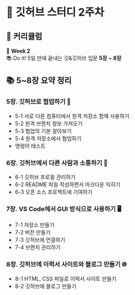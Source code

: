 # 📖 깃허브 스터디 2주차

## 📌 커리큘럼  
📆 **Week 2**  
📚 Do it! 5일 만에 끝내는 깃&깃허브 입문 **5장 ~ 8장**  



## 📚 5~8장 요약 정리  

### **5장. 깃허브로 협업하기 🤝**  
- 5-1 서로 다른 컴퓨터에서 원격 저장소 함께 사용하기  
- 5-2 원격 브랜치 정보 가져오기  
- 5-3 협업의 기본 알아보기  
- 5-4 원격 저장소에서 협업하기  
- 명령어 테스트  

### **6장. 깃허브에서 다른 사람과 소통하기 💬**  
- 6-1 깃허브 프로필 관리하기  
- 6-2 README 파일 작성하면서 마크다운 익히기  
- 6-3 오픈 소스 프로젝트에 기여하기  

### **7장. VS Code에서 GUI 방식으로 사용하기 🖥️**  
- 7-1 저장소 만들기  
- 7-2 버전 만들기  
- 7-3 깃허브에 연결하기  
- 7-4 브랜치 관리하기  

### **8장. 깃허브에 이력서 사이트와 블로그 만들기 🌐**  
- 8-1 HTML, CSS 파일로 이력서 사이트 만들기  
- 8-2 깃허브에 블로그 만들기  
